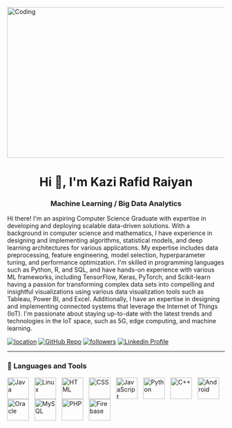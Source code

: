 
<img align="center" alt="Coding" width = "1000" height="350" src="https://www.commercient.com/wp-content/uploads/2019/12/deepLearning.gif">

<h1 align="center">Hi 👋, I'm Kazi Rafid Raiyan</h1>
<h3 align="center">Machine Learning / Big Data Analytics</h3>


Hi there! I'm an aspiring Computer Science Graduate with expertise in developing and deploying scalable data-driven solutions. With a background in computer science and mathematics, I have experience in designing and implementing algorithms, statistical models, and deep learning architectures for various applications. My expertise includes data preprocessing, feature engineering, model selection, hyperparameter tuning, and performance optimization. I'm skilled in programming languages such as Python, R, and SQL, and have hands-on experience with various ML frameworks, including TensorFlow, Keras, PyTorch, and Scikit-learn having a passion for transforming complex data sets into compelling and insightful visualizations using various data visualization tools such as Tableau, Power BI, and Excel.  Additionally, I have an expertise in designing and implementing connected systems that leverage the Internet of Things (IoT). I'm passionate about staying up-to-date with the latest trends and technologies in the IoT space, such as 5G, edge computing, and machine learning.

   <p align="left">
      <a href="https://www.google.com.bd/maps/place/Dhaka/@23.7805733,90.2791952,11z/data=!3m1!4b1!4m5!3m4!1s0x3755b8b087026b81:0x8fa563bbdd5904c2!8m2!3d23.810332!4d90.4125181">
         <img alt="location" title="location" src="https://custom-icon-badges.demolab.com/badge/Dhaka-Bangladesh-purple?style=for-the-badge&logo=location&logoColor=white"/></a> 
    <a href="https://github.com/kazi031?tab=repositories">
         <img alt="GitHub Repo" title="GitHub Repo" src="https://custom-icon-badges.demolab.com/badge/-My%20Repos-blue?style=for-the-badge&logoColor=white&logo=repo"/></a>     
      <a href="https://kazirafidraiyan031.wixsite.com/mysite">
         <img alt="followers" title="Follow me on Github" src="https://custom-icon-badges.demolab.com/badge/-Discuss-plum?style=for-the-badge&logo=comment-discussion&logoColor=black"/></a>
      <a href="https://www.linkedin.com/in/kazi031/">
         <img alt="Linkedin Profile" title="Linkedin" src="https://custom-icon-badges.demolab.com/badge/-Linkedin-blue?style=for-the-badge&logo=workflow&logoColor=white"/></a>
   </p>

---

### 🧰 Languages and Tools

<img align="left" alt="Java" width="50px" style="padding-right:10px;" src="https://cdn.jsdelivr.net/gh/devicons/devicon/icons/java/java-original.svg"/>
<img align="left" alt="Linux" width="50px" style="padding-right:10px;" src="https://cdn.jsdelivr.net/gh/devicons/devicon/icons/linux/linux-original.svg" />
<img align="left" alt="HTML" width="50px" style="padding-right:10px;" src="https://cdn.jsdelivr.net/gh/devicons/devicon/icons/html5/html5-plain.svg" />
<img align="left" alt="CSS" width="50px" style="padding-right:10px;" src="https://cdn.jsdelivr.net/gh/devicons/devicon/icons/css3/css3-plain.svg" />
<img align="left" alt="JavaScript" width="50px" style="padding-right:10px;" src="https://cdn.jsdelivr.net/gh/devicons/devicon/icons/javascript/javascript-plain.svg" />
<img align="left" alt="Python" width="50px" style="padding-right:10px;" src="https://cdn.jsdelivr.net/gh/devicons/devicon/icons/python/python-plain.svg" />
<img align="left" alt="C++" width="50px" style="padding-right:10px;" src="https://cdn.jsdelivr.net/gh/devicons/devicon/icons/cplusplus/cplusplus-line.svg" />
<img align="left" alt="Android" width="50px" style="padding-right:10px;" src="https://cdn.jsdelivr.net/gh/devicons/devicon/icons/android/android-original.svg" />
<img align="left" alt="Oracle" width="50px" style="padding-right:10px;" src="https://cdn.jsdelivr.net/gh/devicons/devicon/icons/oracle/oracle-original.svg" />
<img align="left" alt="MySQL" width="50px" style="padding-right:10px;" src="https://cdn.jsdelivr.net/gh/devicons/devicon/icons/mysql/mysql-original.svg" />
<img align="left" alt="PHP" width="50px" style="padding-right:10px;" src="https://cdn.jsdelivr.net/gh/devicons/devicon/icons/php/php-original.svg" />
<img align="left" alt="Firebase" width="50px" style="padding-right:10px;" src="https://cdn.jsdelivr.net/gh/devicons/devicon/icons/firebase/firebase-plain-wordmark.svg" />
<br />
